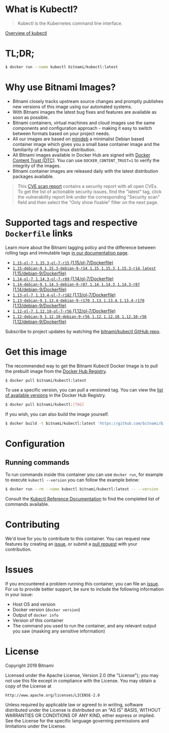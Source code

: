 
# What is Kubectl?

> Kubectl is the Kubernetes command line interface.

[Overview of kubectl](https://kubernetes.io/docs/reference/kubectl/overview/)

# TL;DR;

```bash
$ docker run --name kubectl bitnami/kubectl:latest
```

# Why use Bitnami Images?

* Bitnami closely tracks upstream source changes and promptly publishes new versions of this image using our automated systems.
* With Bitnami images the latest bug fixes and features are available as soon as possible.
* Bitnami containers, virtual machines and cloud images use the same components and configuration approach - making it easy to switch between formats based on your project needs.
* All our images are based on [minideb](https://github.com/bitnami/minideb) a minimalist Debian based container image which gives you a small base container image and the familiarity of a leading linux distribution.
* All Bitnami images available in Docker Hub are signed with [Docker Content Trust (DTC)](https://docs.docker.com/engine/security/trust/content_trust/). You can use `DOCKER_CONTENT_TRUST=1` to verify the integrity of the images.
* Bitnami container images are released daily with the latest distribution packages available.


> This [CVE scan report](https://quay.io/repository/bitnami/kubectl?tab=tags) contains a security report with all open CVEs. To get the list of actionable security issues, find the "latest" tag, click the vulnerability report link under the corresponding "Security scan" field and then select the "Only show fixable" filter on the next page.

# Supported tags and respective `Dockerfile` links

Learn more about the Bitnami tagging policy and the difference between rolling tags and immutable tags [in our documentation page](https://docs.bitnami.com/containers/how-to/understand-rolling-tags-containers/).


* [`1.15-ol-7`, `1.15.3-ol-7-r15` (1.15/ol-7/Dockerfile)](https://github.com/bitnami/bitnami-docker-kubectl/blob/1.15.3-ol-7-r15/1.15/ol-7/Dockerfile)
* [`1.15-debian-9`, `1.15.3-debian-9-r14`, `1.15`, `1.15.3`, `1.15.3-r14`, `latest` (1.15/debian-9/Dockerfile)](https://github.com/bitnami/bitnami-docker-kubectl/blob/1.15.3-debian-9-r14/1.15/debian-9/Dockerfile)
* [`1.14-ol-7`, `1.14.3-ol-7-r89` (1.14/ol-7/Dockerfile)](https://github.com/bitnami/bitnami-docker-kubectl/blob/1.14.3-ol-7-r89/1.14/ol-7/Dockerfile)
* [`1.14-debian-9`, `1.14.3-debian-9-r87`, `1.14`, `1.14.3`, `1.14.3-r87` (1.14/debian-9/Dockerfile)](https://github.com/bitnami/bitnami-docker-kubectl/blob/1.14.3-debian-9-r87/1.14/debian-9/Dockerfile)
* [`1.13-ol-7`, `1.13.4-ol-7-r182` (1.13/ol-7/Dockerfile)](https://github.com/bitnami/bitnami-docker-kubectl/blob/1.13.4-ol-7-r182/1.13/ol-7/Dockerfile)
* [`1.13-debian-9`, `1.13.4-debian-9-r170`, `1.13`, `1.13.4`, `1.13.4-r170` (1.13/debian-9/Dockerfile)](https://github.com/bitnami/bitnami-docker-kubectl/blob/1.13.4-debian-9-r170/1.13/debian-9/Dockerfile)
* [`1.12-ol-7`, `1.12.10-ol-7-r56` (1.12/ol-7/Dockerfile)](https://github.com/bitnami/bitnami-docker-kubectl/blob/1.12.10-ol-7-r56/1.12/ol-7/Dockerfile)
* [`1.12-debian-9`, `1.12.10-debian-9-r56`, `1.12`, `1.12.10`, `1.12.10-r56` (1.12/debian-9/Dockerfile)](https://github.com/bitnami/bitnami-docker-kubectl/blob/1.12.10-debian-9-r56/1.12/debian-9/Dockerfile)

Subscribe to project updates by watching the [bitnami/kubectl GitHub repo](https://github.com/bitnami/bitnami-docker-kubectl).

# Get this image

The recommended way to get the Bitnami Kubectl Docker Image is to pull the prebuilt image from the [Docker Hub Registry](https://hub.docker.com/r/bitnami/kubectl).

```bash
$ docker pull bitnami/kubectl:latest
```

To use a specific version, you can pull a versioned tag. You can view the [list of available versions](https://hub.docker.com/r/bitnami/kubectl/tags/) in the Docker Hub Registry.

```bash
$ docker pull bitnami/kubectl:[TAG]
```

If you wish, you can also build the image yourself.

```bash
$ docker build -t bitnami/kubectl:latest 'https://github.com/bitnami/bitnami-docker-kubectl.git#master:1.15/debian-9'
```

# Configuration

## Running commands

To run commands inside this container you can use `docker run`, for example to execute `kubectl --version` you can follow the example below:

```bash
$ docker run --rm --name kubectl bitnami/kubectl:latest -- --version
```

Consult the [Kubectl Reference Documentation](https://kubernetes.io/docs/reference/generated/kubectl/kubectl-commands) to find the completed list of commands available.

# Contributing

We'd love for you to contribute to this container. You can request new features by creating an [issue](https://github.com/bitnami/bitnami-docker-kubectl/issues), or submit a [pull request](https://github.com/bitnami/bitnami-docker-kubectl/pulls) with your contribution.

# Issues

If you encountered a problem running this container, you can file an [issue](https://github.com/bitnami/bitnami-docker-kubectl/issues). For us to provide better support, be sure to include the following information in your issue:

- Host OS and version
- Docker version (`docker version`)
- Output of `docker info`
- Version of this container
- The command you used to run the container, and any relevant output you saw (masking any sensitive information)

# License

Copyright 2019 Bitnami

Licensed under the Apache License, Version 2.0 (the "License");
you may not use this file except in compliance with the License.
You may obtain a copy of the License at

    http://www.apache.org/licenses/LICENSE-2.0

Unless required by applicable law or agreed to in writing, software
distributed under the License is distributed on an "AS IS" BASIS,
WITHOUT WARRANTIES OR CONDITIONS OF ANY KIND, either express or implied.
See the License for the specific language governing permissions and
limitations under the License.
